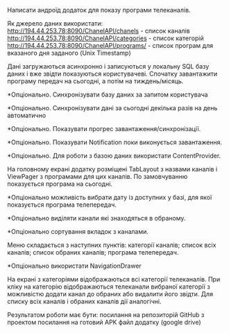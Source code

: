 Написати андроїд додаток для показу програми телеканалів.


Як джерело даних використати:
http://194.44.253.78:8090/ChanelAPI/chanels - список каналів
http://194.44.253.78:8090/ChanelAPI/categories - список категорій
http://194.44.253.78:8090/ChanelAPI/programs/<timestamp> - список програм для вказаного дня заданого (Unix Timestamp)


Дані загружаються асинхронно і записуються у локальну SQL базу даних і вже звідти показуються користувачеві. Спочатку завантажити програму передач на сьогодні, а потім на тиждень/місяць.

*Опціонально. Синхронізувати базу даних за запитом користувача

*Опціонально. Синхронізувати дані за сьогодні декілька разів на день автоматично

*Опціонально. Показувати прогрес завантаження/синхронізації.

*Опціонально. Показувати Notification поки виконується завантаження.

*Опціонально. Для роботи з базою даних використати ContentProvider.


На головному екрані додатку розміщені TabLayout з назвами каналів і  ViewPager з програмами для цих каналів. По замовчуванню показується програма на сьогодні.

*Опціонально можливість вибрати дату із доступних у базі, для якої показується програма телепередач.

*Опціонально виділяти канали які знаходяться в обраному.

*Опціонально сортування вкладок з каналами.


Меню складається з наступних пунктів:
категорії каналів;
список всіх каналів;
список обраних каналів;
програма телепередач.

*Опціонально використати NavigationDrawer

На екрані з категоріями відображаються всі категорії телеканалів. При кліку на категорію відображаються телеканали вибраної категорії з можливістю додати канал до обраних або видалити його звідти. Для списку всіх каналів і обраних каналів дії аналогічні.


Результатом роботи має бути: 
посилання на репозиторій GitHub з проектом
посилання на готовий APK файл додатку (google drive)


